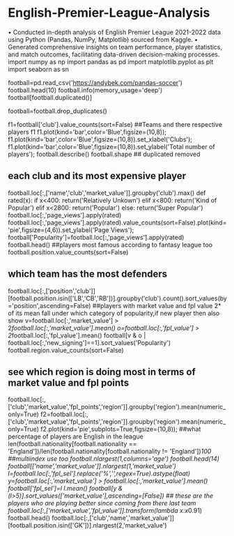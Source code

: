 # English-Premier-League-Analysis
• Conducted in-depth analysis of English Premier League 2021-2022 data using Python (Pandas, NumPy, Matplotlib) sourced from Kaggle.  • Generated comprehensive insights on team performance, player statistics, and match outcomes, facilitating data-driven decision-making  processes.
import numpy as np
import pandas as pd
import matplotlib.pyplot as plt
import seaborn as sn

football=pd.read_csv('https://andybek.com/pandas-soccer')
football.head(10)
football.info(memory_usage='deep')
football[football.duplicated()]

football=football.drop_duplicates()

f1=football['club'].value_counts(sort=False) ##Teams and there respective players
f1
f1.plot(kind='bar',color='Blue',figsize=(10,8));
f1.plot(kind='bar',color='Blue',figsize=(10,8)).set_xlabel('Clubs');
f1.plot(kind='bar',color='Blue',figsize=(10,8)).set_ylabel('Total number of players');
football.describe()
football.shape ## duplicated removed 
## each club and its most expensive player 
football.loc[:,['name','club','market_value']].groupby('club').max()
def rated(x):
    if x<400:
      return('Relatively Unkown')
    elif x<800:
      return('Kind of Popular')
    elif x<2800:
      return('Popular')
    else:
      return('Super Popular')
football.loc[:,'page_views'].apply(rated)
football.loc[:,'page_views'].apply(rated).value_counts(sort=False).plot(kind='pie',figsize=(4,6)).set_ylabel('Page Views');
football['Popularity']=football.loc[:,'page_views'].apply(rated)
football.head()
##players most famous according to fantasy league too 
football.position.value_counts(sort=False)
## which team has the most defenders
football.loc[:,['position','club']][football.position.isin(['LB','CB','RB'])].groupby('club').count().sort_values(by='position',ascending=False)
##players with market value and fpl value 2* of its mean fall under which category of popularity,if new player then also show 
v=football.loc[:,'market_value'] > 2*football.loc[:,'market_value'].mean()
o=football.loc[:,'fpl_value'] > 2*football.loc[:,'fpl_value'].mean()
football[v & o | football.loc[:,'new_signing']==1].sort_values('Popularity')
football.region.value_counts(sort=False)
## see which region is doing most in terms of market value and fpl points
football.loc[:,['club','market_value','fpl_points','region']].groupby('region').mean(numeric_only=True)
f2=football.loc[:,['club','market_value','fpl_points','region']].groupby('region').mean(numeric_only=True)
f2.plot(kind='pie',subplots=True,figsize=(10,8));
##what percentage of players are English in the league
len(football.nationality[football.nationality == 'England'])/len(football.nationality[football.nationality != 'England'])*100
##multiindex use too 
football.nlargest(1,columns='age')
football.head(14)
football[['name','market_value']].nlargest(1,'market_value')
l=football.loc[:,'fpl_sel'].replace('%','',regex=True).astype(float)
y=football.loc[:,'market_value'] > football.loc[:,'market_value'].mean() 
football['fpl_sel']=l
l.mean()
football[y & (l>5)].sort_values(['market_value'],ascending=[False]) ## these are the players who are playing better since coming from there last team 
football.loc[:,['market_value','fpl_value']].transform(lambda x:x*0.91)
football.head()
football.loc[:,['club','name','market_value']][football.position.isin(['GK'])].nlargest(2,'market_value')

